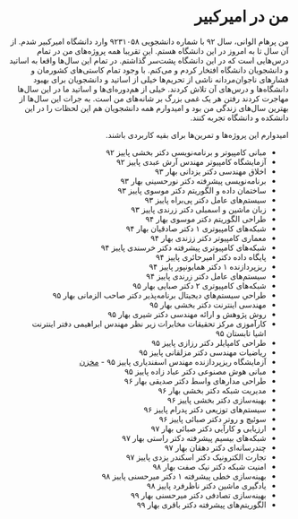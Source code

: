 <div dir="rtl">

# من در امیرکبیر

من پرهام الوانی، سال ۹۲ با شماره دانشجویی ۹۲۳۱۰۵۸ وارد دانشگاه امیرکبیر شدم.
از آن سال تا به امروز در این دانشگاه هستم. این تقریبا همه پروژه‌های من در تمام درس‌هایی است که در این دانشگاه پشت‌سر گذاشتم.
در تمام این سال‌ها واقعا به اساتید و دانشجویان دانشگاه افتخار کردم و می‌کنم.
با وجود تمام کاستی‌های کشورمان و فشارهای ناجوان‌مردانه ناشی از تحریم‌ها خیلی از اساتید و دانشجویان برای بهبود دانشگاه‌ها و درس‌های آن تلاش کردند.
خیلی از هم‌دوره‌ای‌ها و اساتید ما در این سال‌ها مهاجرت کردند رفتن هر یک غمی بزرگ بر شانه‌های من است.
به جرات این سال‌ها از بهترین سال‌های زندگی من بود و امیدوارم همه دانشجویان هم این لحظات را در این دانشکده و دانشگاه تجربه کنند.

امیدوارم این پروژه‌ها و تمرین‌ها برای بقیه کاربردی باشند.

- مبانی کامپیوتر و برنامه‌نویسی دکتر بخشی پاییز ۹۲
- آزمایشگاه کامپیوتر مهندس آرش عبدی پاییز ۹۲
- اخلاق مهندسی دکتر یزدانی بهار ۹۳
- برنامه‌نویسی پیشرفته دکتر نورحسینی بهار ۹۳
- ساختمان داده و الگوریتم دکتر موسوی پاییز ۹۳
- سیستم‌های عامل دکتر پی‌براه پاییز ۹۳
- زبان ماشین و اسمبلی دکتر زرندی پاییز ۹۳
- طراحی الگوریتم دکتر موسوی بهار ۹۴
- شبکه‌های کامپیوتری ۱ دکتر صادقیان بهار ۹۴
- معماری کامپیوتر دکتر ززندی بهار ۹۴
- شبکه‌های کامپیوتری پیشرفته دکتر خرسندی پاییز ۹۴
- پایگاه داده دکتر امیرحائری پاییز ۹۴
- ریزپردازنده ۱ دکتر همایونپور پاییز ۹۴
- سیستم‌های عامل دکتر زرندی پاییز ۹۴
- شبکه‌های کامپیوتری ۲ دکتر صبایی بهار ۹۵
- طراحي سيستم‌هاي ديجيتال برنامه‌پذير دکتر صاحب الزمانی بهار ۹۵
- مهندسی اینترنت دکتر بخشی بهار ۹۵
- روش پژوهش و ارائه مهندسی دکتر شیری بهار ۹۵
- کارآموزی مرکز تحقیقات مخابرات زیر نظر مهندس ابراهیمی دفتر اینترنت اشیا تابستان ۹۵
- طراحی کامپایلر دکتر رزازی پاییز ۹۵
- ریاضیات مهندسی دکتر مزلقانی پاییز ۹۵
- آزمایشگاه ریزپردازنده مهندس اسفندیاری پاییز ۹۵ - [مخزن](https://github.com/9231058/congenial-telegram)
- مبانی هوش مصنوعی دکتر عباد زاده پاییز ۹۵
- طراحی مدارهای واسط دکتر صدیقی بهار ۹۶
- مدیریت شبکه دکتر بخشی بهار ۹۶
- بهینه‌سازی دکتر بخشی پاییز ۹۶
- سیستم‌های توزیعی دکتر پدرام پاییز ۹۶
- سوئیچ و روتر دکتر صبائی پاییز ۹۶
- ارزیابی و کارآیی دکتر صبائی بهار ۹۷
- شبکه‌های بیسیم پیشرفته دکتر راستی بهار ۹۷
- چندرسانه‌ای دکتر دهقان بهار ۹۷
- تجارت الکترونیک دکتر اسکندر یزدی پاییز ۹۷
- امنیت شبکه دکتر نیک صفت بهار ۹۸
- بهینه‌سازی خطی پیشرفته ۱ دکتر میرحسنی پاییز ۹۸
- یادگیری ماشین دکتر ناظرفرد پاییز ۹۸
- بهینه‌سازی تصادفی دکتر میرحسنی بهار ۹۹
- الگوریتم‌های پیشرفته دکتر باقری بهار ۹۹

</div>
